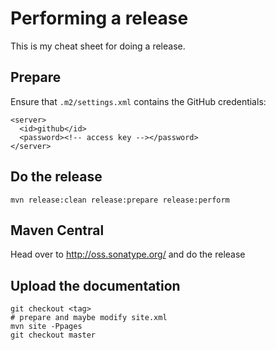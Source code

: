 # Performing a release

This is my cheat sheet for doing a release.

## Prepare

Ensure that `.m2/settings.xml` contains the GitHub credentials:

    <server>
      <id>github</id>
      <password><!-- access key --></password>
    </server>

## Do the release

    mvn release:clean release:prepare release:perform

## Maven Central

Head over to http://oss.sonatype.org/ and do the release

## Upload the documentation

    git checkout <tag>
    # prepare and maybe modify site.xml
    mvn site -Ppages
    git checkout master
